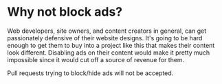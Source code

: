 # Why not block ads?

Web developers, site owners, and content creators in general, can get passionately defensive of their website designs. It's going to be hard enough to get them to buy into a project like this that makes their content look different. Disabling ads on their content would make it pretty much impossible since it would cut off a source of revenue for them.

Pull requests trying to block/hide ads will not be accepted.
